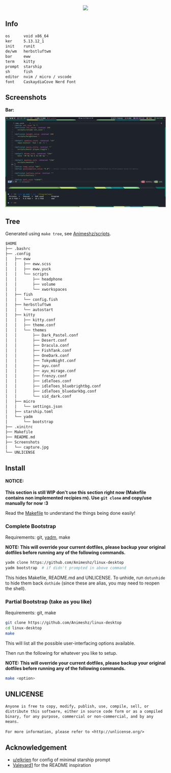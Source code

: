 <p align="center">
    <img src="https://i.imgur.com/YHr1OMl.png" align="center">
</p>


## Info

```
os      void x86_64
ker     5.13.12_1
init    runit
de/wm   herbstluftwm
bar     eww
term    kitty
prompt  starship
sh      fish
editor  nvim / micro / vscode
font    CaskaydiaCove Nerd Font
```


## Screenshots

**Bar:**

![Screenshots/eww_bar_early.jpg](https://github.com/Animeshz/linux-desktop/blob/media/Screenshots/eww-bar.jpg)


## Tree

Generated using `make tree`, see [Animeshz/scripts](https://github.com/Animeshz/scripts).

```
$HOME
├── .bashrc
├── .config
│   ├── eww
│   │   ├── eww.scss
│   │   ├── eww.yuck
│   │   └── scripts
│   │       ├── headphone
│   │       ├── volume
│   │       └── xworkspaces
│   ├── fish
│   │   └── config.fish
│   ├── herbstluftwm
│   │   └── autostart
│   ├── kitty
│   │   ├── kitty.conf
│   │   ├── theme.conf
│   │   └── themes
│   │       ├── Dark_Pastel.conf
│   │       ├── Desert.conf
│   │       ├── Dracula.conf
│   │       ├── FishTank.conf
│   │       ├── OneDark.conf
│   │       ├── TokyoNight.conf
│   │       ├── ayu.conf
│   │       ├── ayu_mirage.conf
│   │       ├── frenzy.conf
│   │       ├── idleToes.conf
│   │       ├── idleToes_bluebrightbg.conf
│   │       ├── idleToes_bluedarkbg.conf
│   │       └── sid_dark.conf
│   ├── micro
│   │   └── settings.json
│   ├── starship.toml
│   └── yadm
│       └── bootstrap
├── .xinitrc
├── Makefile
├── README.md
├── Screenshots
│   └── capture.jpg
└── UNLICENSE
```


## Install

#### NOTICE:
**This section is still WIP don't use this section right now (Makefile contains non implemented recipies rn). Use `git clone` and copy/use manually for now :3**

Read the [Makefile](https://github.com/Animeshz/linux-desktop/blob/main/Makefile) to understand the things being done easily!

### Complete Bootstrap

Requirements: git, [yadm](https://github.com/TheLocehiliosan/yadm), make

**NOTE: This will override your current dotfiles, please backup your original dotfiles before running any of the following commands.**

```bash
yadm clone https://github.com/Animeshz/linux-desktop
yadm bootstrap  # if didn't prompted in above command
```

This hides Makefile, README.md and UNLICENSE. To unhide, run `dotunhide` to hide them back `dothide` (since these are alias, you may need to reopen the shell).

### Partial Bootstrap (take as you like)

Requirements: git, make

```bash
git clone https://github.com/Animeshz/linux-desktop
cd linux-desktop
make
```

This will list all the possible user-interfacing options available.

Then run the following for whatever you like to setup.

**NOTE: This will override your current dotfiles, please backup your original dotfiles before running any of the following commands.**

```bash
make <option>
```


## UNLICENSE

```
Anyone is free to copy, modify, publish, use, compile, sell, or
distribute this software, either in source code form or as a compiled
binary, for any purpose, commercial or non-commercial, and by any
means.

For more information, please refer to <http://unlicense.org/>
```


## Acknowledgement

  - [u/elkrien](https://www.reddit.com/user/elkrien) for config of minimal starship prompt
  - [Valeyard1](https://github.com/Valeyard1/dotfiles) for the README inspiration

